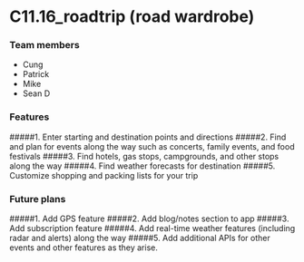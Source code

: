 # C11.16_roadtrip (road wardrobe)

### Team members
- Cung
- Patrick
- Mike
- Sean D

### Features
#####1. Enter starting and destination points and directions
#####2. Find and plan for events along the way such as concerts, family events, and food festivals
#####3. Find hotels, gas stops, campgrounds, and other stops along the way
#####4. Find weather forecasts for destination
#####5. Customize shopping and packing lists for your trip

### Future plans
#####1. Add GPS feature
#####2. Add blog/notes section to app
#####3. Add subscription feature
#####4. Add real-time weather features (including radar and alerts) along the way
#####5. Add additional APIs for other events and other features as they arise.